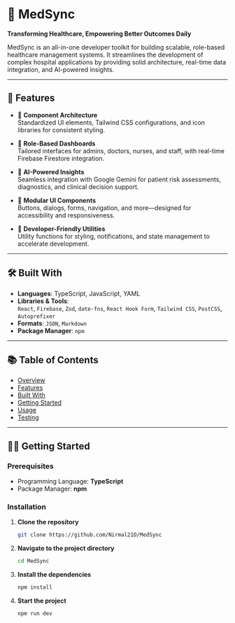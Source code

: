 # 🏥 MedSync

**Transforming Healthcare, Empowering Better Outcomes Daily**

MedSync is an all-in-one developer toolkit for building scalable, role-based healthcare management systems. It streamlines the development of complex hospital applications by providing solid architecture, real-time data integration, and AI-powered insights.

---

## 🚀 Features

- 🎨 **Component Architecture**  
  Standardized UI elements, Tailwind CSS configurations, and icon libraries for consistent styling.

- 👥 **Role-Based Dashboards**  
  Tailored interfaces for admins, doctors, nurses, and staff, with real-time Firebase Firestore integration.

- 🤖 **AI-Powered Insights**  
  Seamless integration with Google Gemini for patient risk assessments, diagnostics, and clinical decision support.

- 🧩 **Modular UI Components**  
  Buttons, dialogs, forms, navigation, and more—designed for accessibility and responsiveness.

- 🧰 **Developer-Friendly Utilities**  
  Utility functions for styling, notifications, and state management to accelerate development.

---

## 🛠️ Built With

- **Languages**: TypeScript, JavaScript, YAML
- **Libraries & Tools**:  
  `React`, `Firebase`, `Zod`, `date-fns`, `React Hook Form`, `Tailwind CSS`, `PostCSS`, `Autoprefixer`  
- **Formats**: `JSON`, `Markdown`  
- **Package Manager**: `npm`

---

## 📚 Table of Contents

- [Overview](#-medsync)
- [Features](#-features)
- [Built With](#-built-with)
- [Getting Started](#-getting-started)
- [Usage](#-usage)
- [Testing](#-testing)

---

## 🧑‍💻 Getting Started

### Prerequisites

- Programming Language: **TypeScript**
- Package Manager: **npm**

### Installation

1. **Clone the repository**
   ```bash
   git clone https://github.com/Nirmal21D/MedSync

2. **Navigate to the project directory**
   ```bash
   cd MedSync

4. **Install the dependencies**
   ```bash
   npm install

5. **Start the project**
   ```bash
   npm run dev
